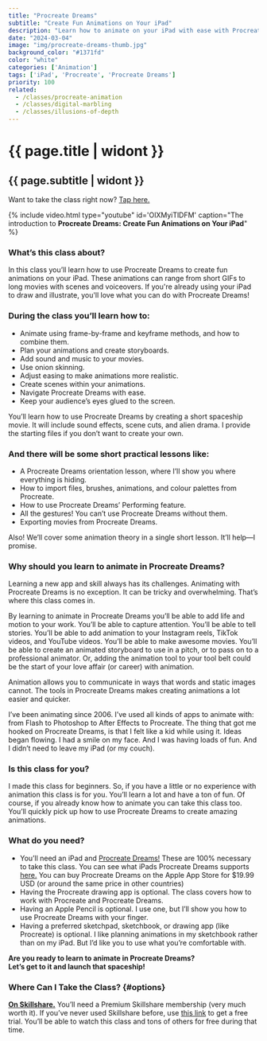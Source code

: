 ```yaml
---
title: "Procreate Dreams"
subtitle: "Create Fun Animations on Your iPad"
description: "Learn how to animate on your iPad with ease with Procreate’s new animation app: Procreate Dreams."
date: "2024-03-04"
image: "img/procreate-dreams-thumb.jpg"
background_color: "#1371fd"
color: "white"
categories: ['Animation']
tags: ['iPad', 'Procreate', 'Procreate Dreams']
priority: 100
related:
  - /classes/procreate-animation
  - /classes/digital-marbling
  - /classes/illusions-of-depth
---
```


# {{ page.title | widont }}
## {{ page.subtitle | widont }}

Want to take the class right now? [Tap here.](https://ttkb.me/procreate-dreams)

{% include video.html type="youtube" id='OlXMyiTlDFM' caption="The introduction to **Procreate Dreams: Create Fun Animations on Your iPad**" %}

### What’s this class about?

In this class you’ll learn how to use Procreate Dreams to create fun animations on your iPad. These animations can range from short GIFs to long movies with scenes and voiceovers. If you're already using your iPad to draw and illustrate, you'll love what you can do with Procreate Dreams!

### During the class you’ll learn how to:

- Animate using frame-by-frame and keyframe methods, and how to combine them.
- Plan your animations and create storyboards.
- Add sound and music to your movies.
- Use onion skinning.
- Adjust easing to make animations more realistic.
- Create scenes within your animations.
- Navigate Procreate Dreams with ease.
- Keep your audience’s eyes glued to the screen.

You’ll learn how to use Procreate Dreams by creating a short spaceship movie. It will include sound effects, scene cuts, and alien drama. I provide the starting files if you don’t want to create your own.

### And there will be some short practical lessons like:

- A Procreate Dreams orientation lesson, where I’ll show you where everything is hiding.
- How to import files, brushes, animations, and colour palettes from Procreate.
- How to use Procreate Dreams’ Performing feature.
- All the gestures! You can’t use Procreate Dreams without them.
- Exporting movies from Procreate Dreams.

Also! We’ll cover some animation theory in a single short lesson. It’ll help—I promise.

### Why should you learn to animate in Procreate Dreams?

Learning a new app and skill always has its challenges. Animating with Procreate Dreams is no exception. It can be tricky and overwhelming. That’s where this class comes in.

By learning to animate in Procreate Dreams you’ll be able to add life and motion to your work. You’ll be able to capture attention. You’ll be able to tell stories. You’ll be able to add animation to your Instagram reels, TikTok videos, and YouTube videos. You’ll be able to make awesome movies. You’ll be able to create an animated storyboard to use in a pitch, or to pass on to a professional animator. Or, adding the animation tool to your tool belt could be the start of your love affair (or career) with animation.

Animation allows you to communicate in ways that words and static images cannot. The tools in Procreate Dreams makes creating animations a lot easier and quicker.

I’ve been animating since 2006. I’ve used all kinds of apps to animate with: from Flash to Photoshop to After Effects to Procreate. The thing that got me hooked on Procreate Dreams, is that I felt like a kid while using it. Ideas began flowing. I had a smile on my face. And I was having loads of fun. And I didn’t need to leave my iPad (or my couch).

### Is this class for you?

I made this class for beginners. So, if you have a little or no experience with animation this class is for you. You’ll learn a lot and have a ton of fun. Of course, if you already know how to animate you can take this class too. You’ll quickly pick up how to use Procreate Dreams to create amazing animations.

### What do you need?

- You’ll need an iPad and [Procreate Dreams!](https://apps.apple.com/us/app/procreate-dreams/id1595520602) These are 100% necessary to take this class. You can see what iPads Procreate Dreams supports [here.](https://help.procreate.com/articles/zlexav-ipad-compatibility) You can buy Procreate Dreams on the Apple App Store for $19.99 USD (or around the same price in other countries)
- Having the Procreate drawing app is optional. The class covers how to work with Procreate and Procreate Dreams.
- Having an Apple Pencil is optional. I use one, but I’ll show you how to use Procreate Dreams with your finger.
- Having a preferred sketchpad, sketchbook, or drawing app (like Procreate) is optional. I like planning animations in my sketchbook rather than on my iPad. But I’d like you to use what you’re comfortable with.

**Are you ready to learn to animate in Procreate Dreams?  
Let’s get to it and launch that spaceship!**

### Where Can I Take the Class? {#options}

[**On Skillshare.**](https://ttkb.me/procreate-dreams) You’ll need a Premium Skillshare membership (very much worth it). If you’ve never used Skillshare before, use [this link](https://ttkb.me/pwp-sk) to get a free trial. You’ll be able to watch this class and tons of others for free during that time.